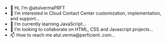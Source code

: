 - 👋 Hi, I’m @atulvermaPRFT
- 👀 I’m interested in Cloud Contact Center customization, implementation, and support...
- 🌱 I’m currently learning JavaScript...
- 💞️ I’m looking to collaborate on HTML, CSS and Javascript projects...
- 📫 How to reach me atul.verma@perficient..com...

<!---
atulvermaPRFT/atulvermaPRFT is a ✨ special ✨ repository because its `README.md` (this file) appears on your GitHub profile.
You can click the Preview link to take a look at your changes.
--->
